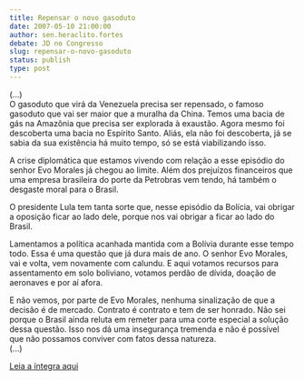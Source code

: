 ```yaml
---
title: Repensar o novo gasoduto
date: 2007-05-10 21:00:00
author: sen.heraclito.fortes
debate: JD no Congresso
slug: repensar-o-novo-gasoduto
status: publish 
type: post
---
```


  
(...)  
O gasoduto que virá da Venezuela precisa ser repensado, o famoso gasoduto que vai ser maior que a muralha da China. Temos uma bacia de gás na Amazônia que precisa ser explorada à exaustão. Agora mesmo foi descoberta uma bacia no Espírito Santo. Aliás, ela não foi descoberta, já se sabia da sua existência há muito tempo, só se está viabilizando isso.  
  
A crise diplomática que estamos vivendo com relação a esse episódio do senhor Evo Morales já chegou ao limite. Além dos prejuízos financeiros que uma empresa brasileira do porte da Petrobras vem tendo, há também o desgaste moral para o Brasil.  
  
O presidente Lula tem tanta sorte que, nesse episódio da Bolícia, vai obrigar a oposição ficar ao lado dele, porque nos vai obrigar a ficar ao lado do Brasil.  
  
Lamentamos a política acanhada mantida com a Bolívia durante esse tempo todo. Essa é uma questão que já dura mais de ano. O senhor Evo Morales, vai e volta, vem novamente com calundu. E aqui votamos recursos para assentamento em solo boliviano, votamos perdão de dívida, doação de aeronaves e por aí afora.  
  
E não vemos, por parte de Evo Morales, nenhuma sinalização de que a decisão é de mercado. Contrato é contrato e tem de ser honrado. Não sei porque o Brasil ainda reluta em remeter para uma corte especial a solução dessa questão. Isso nos dá uma insegurança tremenda e não é possível que não possamos conviver com fatos dessa natureza.  
(...)  
  
[Leia a íntegra aqui](http://www.senado.gov.br/sf/atividade/Plenario/sessao/disc/listaDisc.asp?s=066.1.53.O)
